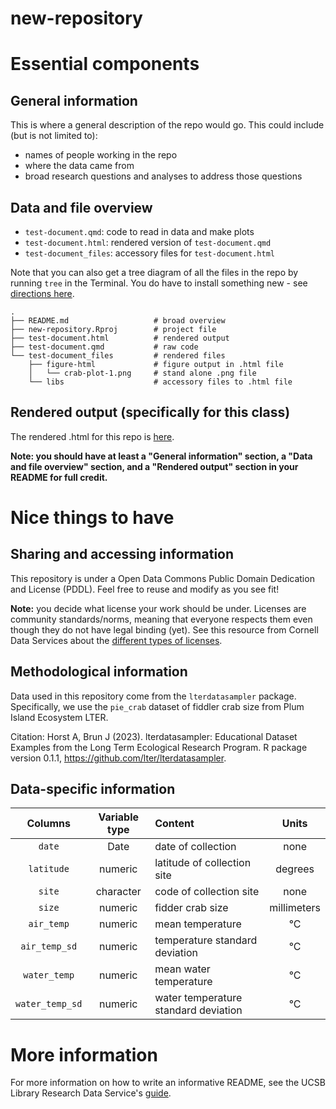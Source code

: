 # new-repository

# Essential components

## General information

This is where a general description of the repo would go. This could include (but is not limited to):  

- names of people working in the repo  
- where the data came from  
- broad research questions and analyses to address those questions  

## Data and file overview

- `test-document.qmd`: code to read in data and make plots  
- `test-document.html`: rendered version of `test-document.qmd`  
- `test-document_files`: accessory files for `test-document.html`  

Note that you can also get a tree diagram of all the files in the repo by running `tree` in the Terminal. You do have to install something new - see [directions here](https://superuser.com/questions/359723/mac-os-x-equivalent-of-the-ubuntu-tree-command).

```
.
├── README.md                   # broad overview
├── new-repository.Rproj        # project file
├── test-document.html          # rendered output
├── test-document.qmd           # raw code
└── test-document_files         # rendered files
    ├── figure-html             # figure output in .html file
    │   └── crab-plot-1.png     # stand alone .png file
    └── libs                    # accessory files to .html file
```

## Rendered output (specifically for this class)

The rendered .html for this repo is [here](https://an-bui.github.io/new-repository/test-document.html).

**Note: you should have at least a "General information" section, a "Data and file overview" section, and a "Rendered output" section in your README for full credit.**

# Nice things to have

## Sharing and accessing information

This repository is under a Open Data Commons Public Domain Dedication and License (PDDL). Feel free to reuse and modify as you see fit!  

**Note:** you decide what license your work should be under. Licenses are community standards/norms, meaning that everyone respects them even though they do not have legal binding (yet). See this resource from Cornell Data Services about the [different types of licenses](https://data.research.cornell.edu/data-management/sharing/intellectual-property/#data-licensing).

## Methodological information

Data used in this repository come from the `lterdatasampler` package. Specifically, we use the `pie_crab` dataset of fiddler crab size from Plum Island Ecosystem LTER.   

Citation: Horst A, Brun J (2023). lterdatasampler: Educational Dataset Examples from the Long Term Ecological Research Program. R package version 0.1.1, https://github.com/lter/lterdatasampler.

## Data-specific information

| Columns | Variable type | Content | Units |
|:-------:|:-------------:|:--------|:-----:|
| `date`  | Date          | date of collection | none |
| `latitude` | numeric    | latitude of collection site | degrees |
| `site`     | character  | code of collection site | none |
| `size`     | numeric    | fidder crab size | millimeters |
| `air_temp` | numeric    | mean temperature | °C |
| `air_temp_sd` | numeric | temperature standard deviation | °C |
| `water_temp` | numeric | mean water temperature | °C |
| `water_temp_sd` | numeric | water temperature standard deviation | °C |

# More information

For more information on how to write an informative README, see the UCSB Library Research Data Service's [guide](https://perma.cc/A5PN-YF7Z).
